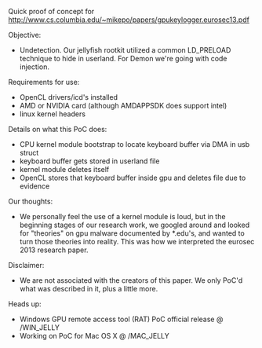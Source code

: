 Quick proof of concept for http://www.cs.columbia.edu/~mikepo/papers/gpukeylogger.eurosec13.pdf

Objective:
- Undetection. Our jellyfish rootkit utilized a common LD_PRELOAD technique to hide in userland. For Demon we're going with code
injection.

Requirements for use:
- OpenCL drivers/icd's installed
- AMD or NVIDIA card (although AMDAPPSDK does support intel)
- linux kernel headers

Details on what this PoC does:
- CPU kernel module bootstrap to locate keyboard buffer via DMA in usb struct
- keyboard buffer gets stored in userland file
- kernel module deletes itself
- OpenCL stores that keyboard buffer inside gpu and deletes file due to evidence

Our thoughts:
- We personally feel the use of a kernel module is loud, but in the beginning
stages of our research work, we googled around and looked for "theories" on
gpu malware documented by *.edu's, and wanted to turn those theories into
reality. This was how we interpreted the eurosec 2013 research paper.

Disclaimer: 
- We are not associated with the creators of this paper. We only PoC'd what was described in it, plus a little more.

Heads up:
- Windows GPU remote access tool (RAT) PoC official release @ /WIN_JELLY
- Working on PoC for Mac OS X @ /MAC_JELLY